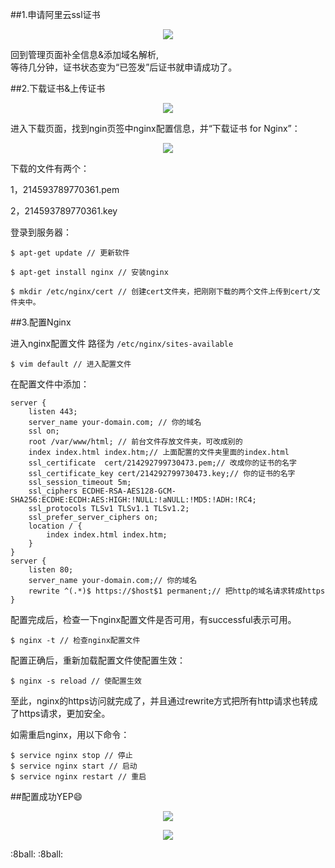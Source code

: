##1.申请阿里云ssl证书

<p align="center"><img src="https://lccdn.phphub.org/uploads/images/201804/16/19875/spA1bAQfIr.png?imageView2/2/w/1240/h/0"></p>

回到管理页面补全信息&添加域名解析,<br>
等待几分钟，证书状态变为“已签发”后证书就申请成功了。

##2.下载证书&上传证书

<p align="center"><img src="https://lccdn.phphub.org/uploads/images/201804/16/19875/ayAnkzVX82.png?imageView2/2/w/1240/h/0"></p>

进入下载页面，找到ngin页签中nginx配置信息，并“下载证书 for Nginx”：

<p align="center"><img src="https://lccdn.phphub.org/uploads/images/201804/16/19875/NcCXfYbHFN.png?imageView2/2/w/1240/h/0"></p>

下载的文件有两个：

1，214593789770361.pem

2，214593789770361.key

登录到服务器：
```shell
$ apt-get update // 更新软件
```
```shell
$ apt-get install nginx // 安装nginx
```
```shell
$ mkdir /etc/nginx/cert // 创建cert文件夹，把刚刚下载的两个文件上传到cert/文件夹中。
```

##3.配置Nginx

进入nginx配置文件 路径为 `/etc/nginx/sites-available`

```shell
$ vim default // 进入配置文件
```
在配置文件中添加：

````
server {
    listen 443;
    server_name your-domain.com; // 你的域名
    ssl on;
    root /var/www/html; // 前台文件存放文件夹，可改成别的
    index index.html index.htm;// 上面配置的文件夹里面的index.html
    ssl_certificate  cert/214292799730473.pem;// 改成你的证书的名字
    ssl_certificate_key cert/214292799730473.key;// 你的证书的名字
    ssl_session_timeout 5m;
    ssl_ciphers ECDHE-RSA-AES128-GCM-SHA256:ECDHE:ECDH:AES:HIGH:!NULL:!aNULL:!MD5:!ADH:!RC4;
    ssl_protocols TLSv1 TLSv1.1 TLSv1.2;
    ssl_prefer_server_ciphers on;
    location / {
        index index.html index.htm;
    }
}
server {
    listen 80;
    server_name your-domain.com;// 你的域名
    rewrite ^(.*)$ https://$host$1 permanent;// 把http的域名请求转成https
}
````

配置完成后，检查一下nginx配置文件是否可用，有successful表示可用。

```shell
$ nginx -t // 检查nginx配置文件
```

配置正确后，重新加载配置文件使配置生效：
```shell
$ nginx -s reload // 使配置生效
```

至此，nginx的https访问就完成了，并且通过rewrite方式把所有http请求也转成了https请求，更加安全。

如需重启nginx，用以下命令：

```shell
$ service nginx stop // 停止
$ service nginx start // 启动
$ service nginx restart // 重启
```
##配置成功YEP:smile: 
<p align="center"><img src="https://lccdn.phphub.org/uploads/images/201804/16/19875/N32wWIRZlC.png?imageView2/2/w/1240/h/0"></p>

<p align="center" style="
                      text-align: center;
                  "><img src="https://lccdn.phphub.org/uploads/images/201804/16/19875/kSZVlihflH.jpg?imageView2/2/w/1240/h/0"></p>
:8ball: :8ball: 



